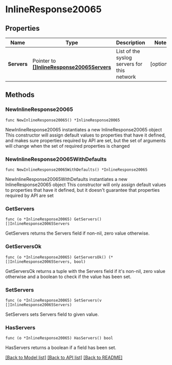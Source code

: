 # InlineResponse20065

## Properties

Name | Type | Description | Notes
------------ | ------------- | ------------- | -------------
**Servers** | Pointer to [**[]InlineResponse20065Servers**](InlineResponse20065Servers.md) | List of the syslog servers for this network | [optional] 

## Methods

### NewInlineResponse20065

`func NewInlineResponse20065() *InlineResponse20065`

NewInlineResponse20065 instantiates a new InlineResponse20065 object
This constructor will assign default values to properties that have it defined,
and makes sure properties required by API are set, but the set of arguments
will change when the set of required properties is changed

### NewInlineResponse20065WithDefaults

`func NewInlineResponse20065WithDefaults() *InlineResponse20065`

NewInlineResponse20065WithDefaults instantiates a new InlineResponse20065 object
This constructor will only assign default values to properties that have it defined,
but it doesn't guarantee that properties required by API are set

### GetServers

`func (o *InlineResponse20065) GetServers() []InlineResponse20065Servers`

GetServers returns the Servers field if non-nil, zero value otherwise.

### GetServersOk

`func (o *InlineResponse20065) GetServersOk() (*[]InlineResponse20065Servers, bool)`

GetServersOk returns a tuple with the Servers field if it's non-nil, zero value otherwise
and a boolean to check if the value has been set.

### SetServers

`func (o *InlineResponse20065) SetServers(v []InlineResponse20065Servers)`

SetServers sets Servers field to given value.

### HasServers

`func (o *InlineResponse20065) HasServers() bool`

HasServers returns a boolean if a field has been set.


[[Back to Model list]](../README.md#documentation-for-models) [[Back to API list]](../README.md#documentation-for-api-endpoints) [[Back to README]](../README.md)



